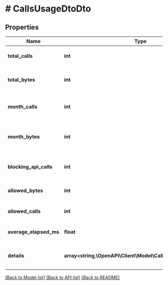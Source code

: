 # # CallsUsageDtoDto

## Properties

Name | Type | Description | Notes
------------ | ------------- | ------------- | -------------
**total_calls** | **int** | The total number of API calls. |
**total_bytes** | **int** | The total number of bytes transferred. |
**month_calls** | **int** | The total number of API calls this month. |
**month_bytes** | **int** | The total number of bytes transferred this month. |
**blocking_api_calls** | **int** | The amount of calls that will block the app. |
**allowed_bytes** | **int** | The included API traffic. |
**allowed_calls** | **int** | The included API calls. |
**average_elapsed_ms** | **float** | The average duration in milliseconds. |
**details** | **array<string,\OpenAPI\Client\Model\CallsUsagePerDateDto[]>** | The statistics by date and group. |

[[Back to Model list]](../../README.md#models) [[Back to API list]](../../README.md#endpoints) [[Back to README]](../../README.md)
